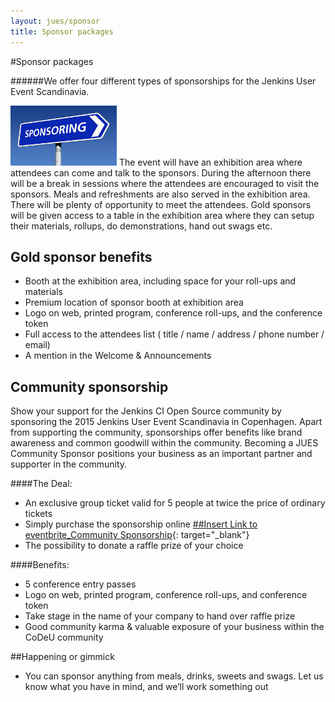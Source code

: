 ```yaml
---
layout: jues/sponsor
title: Sponsor packages
---
```

#Sponsor packages

######We offer four different types of sponsorships for the Jenkins User Event Scandinavia.

<img class="stdleft" style="width:170px;" src="/jues15/images/sponsoring.jpg"/> The event will have an exhibition area where attendees can come and talk to the sponsors. During the afternoon there will be a break in sessions where the attendees are encouraged to visit the sponsors. Meals and refreshments are also served in the exhibition area. There will be plenty of opportunity to meet the attendees. Gold sponsors will be given access to a table in the exhibition area where they can setup their materials, roll­ups, do demonstrations, hand out swags etc.

## Gold sponsor benefits
* Booth at the exhibition area, including space for your roll-ups and materials
* Premium location of sponsor booth at exhibition area
* Logo on web, printed program, conference roll-ups, and the conference token
* Full access to the attendees list ( title / name / address / phone number / email)
* A mention in the Welcome & Announcements

## Community sponsorship
Show your support for the Jenkins CI Open Source community by sponsoring the 2015 Jenkins User Event Scandinavia in Copenhagen. Apart from supporting the community, sponsorships offer benefits like brand awareness and common goodwill within the community. Becoming a JUES Community Sponsor positions your business as an important partner and supporter in the community.

####The Deal:

* An exclusive group ticket valid for 5 people at twice the price of ordinary tickets
* Simply purchase the sponsorship online [##Insert Link to eventbrite_Community Sponsorship](){: target="_blank"}
* The possibility to donate a raffle prize of your choice

####Benefits:
* 5 conference entry passes
* Logo on web, printed program, conference roll-ups, and conference token
* Take stage in the name of your company to hand over raffle prize
* Good community karma & valuable exposure of your business within the CoDeU community  

##Happening or gimmick

* You can sponsor anything from meals, drinks, sweets and swags. Let us know what you
have in mind, and we’ll work something out
